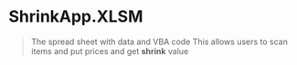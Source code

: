 # ShrinkApp.XLSM
>The spread sheet with data and VBA code
>This allows users to scan items and put prices
and get __shrink__ value